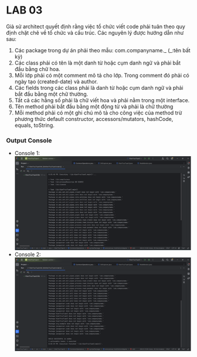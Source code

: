 # LAB 03

Giả sử architect quyết định rằng việc tổ chức viết code phải tuân theo quy định chặt chẽ về tổ
chức và cấu trúc. Các nguyên lý được hướng dẫn như sau:

1. Các package trong dự án phải theo mẫu: com.companyname._ (_:tên bất kỳ)
2. Các class phải có tên là một danh từ hoặc cụm danh ngữ và phải bắt đầu bằng chữ hoa.
3. Mỗi lớp phải có một comment mô tả cho lớp. Trong comment đó phải có ngày tạo
   (created-date) và author.
4. Các fields trong các class phải là danh từ hoặc cụm danh ngữ và phải bắt đầu bằng một
   chữ thường.
5. Tất cả các hằng số phải là chữ viết hoa và phải nằm trong một interface.
6. Tên method phải bắt đầu bằng một động từ và phải là chữ thường
7. Mỗi method phải có một ghi chú mô tả cho công việc của method trừ phương thức
   default constructor, accessors/mutators, hashCode, equals, toString.

### Output Console

-   Console 1:
    ![output 1](output/output1.png)
-   Console 2:
    ![output 2](output/output2.png)
